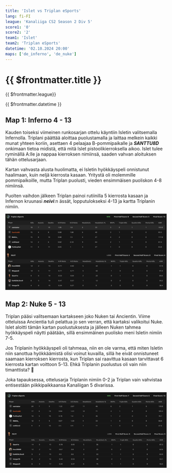 ```yaml
---
title: 'Islet vs Triplan eSports'
lang: fi-FI
league: 'Kanaliiga CS2 Season 2 Div 5'
score1: '0'
score2: '2'
team1: 'Islet'
team2: 'Triplan eSports'
datetime: '02.10.2024 20:00'
maps: ['de_inferno', 'de_nuke']
---
```


# {{ $frontmatter.title }}

<p class="text-md my-0 font-semibold"> {{ $frontmatter.league}}</p>
<p class="text-md mt-0 font-semibold"> {{ $frontmatter.datetime }}</p>

## Map 1: Inferno<span class="text-green-500"> 4 - 13</span>

Kauden toiseksi viimeinen runkosarjan ottelu käyntiin Isletin valitsemalla Infernolla. Triplani päättää aloittaa puolustamalla ja laittaa melkein kaikki munat yhteen koriin, asettaen 4 pelaajaa B-pommipaikalle ja _**SANTTU8D**_ onkimaan tietoa midistä, että mitä Islet pistoolikierroksella aikoo. Islet tulee ryminällä A:lle ja nappaa kierroksen nimiinsä, saaden vahvan aloituksen tähän ottelusarjaan.

Kartan vahvasta alusta huolimatta, ei Isletin hyökkäyspeli onnistunut haalimaan, kuin neljä kierrosta kasaan. Yritystä oli molemmille pommipaikoille, mutta Triplan puolusti, vieden ensimmäisen puoliskon 4-8 nimiinsä.

Puolten vaihdon jälkeen Triplan painoi rutiinilla 5 kierrosta kasaan ja Infernon kruunasi _**neivi**_:n ässät, lopputulokseksi 4-13 ja kartta Triplanin nimiin.

![Map 1: Inferno scoreboard](../../images/kanaliiga-cs2-season-2/islet-inferno-scoreboard.png)

## Map 2: Nuke<span class="text-green-500"> 5 - 13</span>

Triplan pääsi valitsemaan kartakseen joko Nuken tai Ancientin. Viime otteluissa Ancientia tuli pelattua jo sen verran, että kartaksi valikoitui Nuke. Islet aloitti tämän kartan puolustuksesta ja jälleen Nuken tahmea hyökkäyspeli näytti päätään, sillä ensimmäinen puolisko meni Isletin nimiin 7-5.

Jos Triplanin hyökkäyspeli oli tahmeaa, niin en ole varma, että miten Isletin niin sanottua hyökkäämistä olisi voinut kuvailla, sillä he eivät onnistuneet saamaan kierroksen kierrosta, kun Triplan sai raavittua kasaan tarvittavat 6 kierrosta kartan voittoon 5-13. Ehkä Triplanin puolustus oli vain niin timanttista? 💎

Joka tapauksessa, ottelusarja Triplanin nimiin 0-2 ja Triplan vain vahvistaa entisestään piikkipaikkaansa Kanaliigan 5 divarissa.

![Map 2: Nuke scoreboard](../../images/kanaliiga-cs2-season-2/islet-nuke-scoreboard.png)
